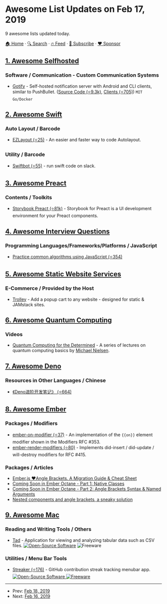 # Awesome List Updates on Feb 17, 2019

9 awesome lists updated today.

[🏠 Home](/README.md) · [🔍 Search](https://www.trackawesomelist.com/search/) · [🔥 Feed](https://www.trackawesomelist.com/rss.xml) · [📮 Subscribe](https://trackawesomelist.us17.list-manage.com/subscribe?u=d2f0117aa829c83a63ec63c2f&id=36a103854c) · [❤️  Sponsor](https://github.com/sponsors/theowenyoung)



## [1. Awesome Selfhosted](/content/awesome-selfhosted/awesome-selfhosted/README.md)

### Software / Communication - Custom Communication Systems

*   [Gotify](https://gotify.net/) - Self-hosted notification server with Android and CLI clients, similar to PushBullet. ([Source Code (⭐9.3k)](https://github.com/gotify/server), [Clients (⭐705)](https://github.com/gotify/android)) `MIT` `Go/Docker`

## [2. Awesome Swift](/content/matteocrippa/awesome-swift/README.md)

### Auto Layout / Barcode

*   [EZLayout (⭐25)](https://github.com/alexliubj/EZAnchor) - An easier and faster way to code Autolayout.

### Utility / Barcode

*   [Swiftbot (⭐55)](https://github.com/noppefoxwolf/Swiftbot) - run swift code on slack.

## [3. Awesome Preact](/content/preactjs/awesome-preact/README.md)

### Contents / Toolkits

*   [Storybook Preact (⭐81k)](https://github.com/storybooks/storybook/tree/next/app/preact) - Storybook for Preact is a UI development environment for your Preact components.

## [4. Awesome Interview Questions](/content/DopplerHQ/awesome-interview-questions/README.md)

### Programming Languages/Frameworks/Platforms / JavaScript

*   [Practice common algorithms using JavaScript (⭐354)](https://github.com/ignacio-chiazzo/Algorithms-Leetcode-Javascript)

## [5. Awesome Static Website Services](/content/agarrharr/awesome-static-website-services/README.md)

### E-Commerce / Provided by the Host

*   [Trolley](https://trolley.link/) - Add a popup cart to any website - designed for static & JAMstack sites.

## [6. Awesome Quantum Computing](/content/desireevl/awesome-quantum-computing/README.md)

### Videos

*   [Quantum Computing for the Determined](https://www.youtube.com/playlist?list=PL1826E60FD05B44E4) - A series of lectures on quantum computing basics by [Michael Nielsen](http://michaelnielsen.org/).

## [7. Awesome Deno](/content/denolib/awesome-deno/README.md)

### Resources in Other Languages / Chinese

*   [《Deno进阶开发笔记》 (⭐664)](https://github.com/chenshenhai/deno_note/)

## [8. Awesome Ember](/content/ember-community-russia/awesome-ember/README.md)

### Packages / Modifiers

*   [ember-on-modifier (⭐37)](https://github.com/buschtoens/ember-on-modifier) - An implementation of the `{{on}}` element modifier shown in the Modifiers RFC #353.
*   [ember-render-modifiers (⭐80)](https://github.com/emberjs/ember-render-modifiers) - Implements did-insert / did-update / will-destroy modifiers for RFC #415.

### Packages / Articles

*   [Ember.js ❤Angle Brackets. A Migration Guide & Cheat Sheet](https://medium.com/@AveryBloom/ff309d6effdf)
*   [Coming Soon in Ember Octane - Part 1: Native Classes](https://www.pzuraq.com/coming-soon-in-ember-octane-part-1-native-classes/)
*   [Coming Soon in Ember Octane - Part 2: Angle Brackets Syntax & Named Arguments](https://www.pzuraq.com/coming-soon-in-ember-octane-part-2-angle-brackets-and-named-arguments/)
*   [Nested components and angle brackets, a sneaky solution](https://locks.svbtle.com/nested-components-and-angle-brackets)

## [9. Awesome Mac](/content/jaywcjlove/awesome-mac/README.md)

### Reading and Writing Tools / Others

*   [Tad](https://www.tadviewer.com) - Application for viewing and analyzing tabular data such as CSV files. [![Open-Source Software](https://jaywcjlove.github.io/sb/ico/min-oss.svg "Open Source Software")](https://github.com/antonycourtney/tad) ![Freeware](https://jaywcjlove.github.io/sb/ico/min-free.svg "Freeware")

### Utilities / Menu Bar Tools

*   [Streaker (⭐176)](https://github.com/jamieweavis/streaker) - GitHub contribution streak tracking menubar app. [![Open-Source Software](https://jaywcjlove.github.io/sb/ico/min-oss.svg "Open Source Software") ![Freeware](https://jaywcjlove.github.io/sb/ico/min-free.svg "Freeware")](https://github.com/jamieweavis/streaker)

---

- Prev: [Feb 18, 2019](/content/2019/02/18/README.md)
- Next: [Feb 16, 2019](/content/2019/02/16/README.md)